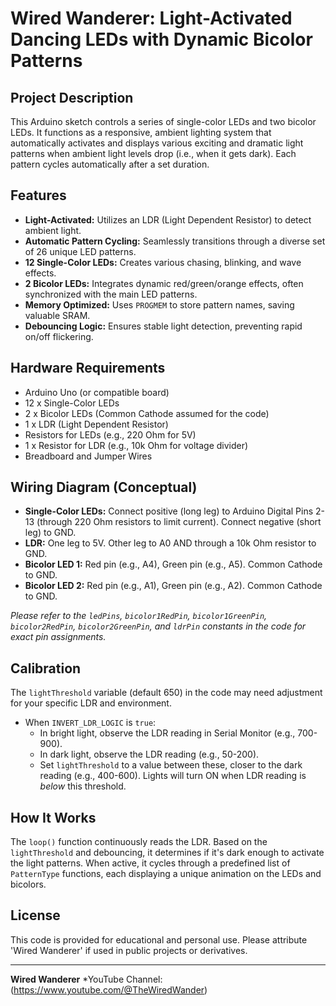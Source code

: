 # Wired Wanderer: Light-Activated Dancing LEDs with Dynamic Bicolor Patterns

## Project Description
This Arduino sketch controls a series of single-color LEDs and two bicolor LEDs. It functions as a responsive, ambient lighting system that automatically activates and displays various exciting and dramatic light patterns when ambient light levels drop (i.e., when it gets dark). Each pattern cycles automatically after a set duration.

## Features
* **Light-Activated:** Utilizes an LDR (Light Dependent Resistor) to detect ambient light.
* **Automatic Pattern Cycling:** Seamlessly transitions through a diverse set of 26 unique LED patterns.
* **12 Single-Color LEDs:** Creates various chasing, blinking, and wave effects.
* **2 Bicolor LEDs:** Integrates dynamic red/green/orange effects, often synchronized with the main LED patterns.
* **Memory Optimized:** Uses `PROGMEM` to store pattern names, saving valuable SRAM.
* **Debouncing Logic:** Ensures stable light detection, preventing rapid on/off flickering.

## Hardware Requirements
* Arduino Uno (or compatible board)
* 12 x Single-Color LEDs
* 2 x Bicolor LEDs (Common Cathode assumed for the code)
* 1 x LDR (Light Dependent Resistor)
* Resistors for LEDs (e.g., 220 Ohm for 5V)
* 1 x Resistor for LDR (e.g., 10k Ohm for voltage divider)
* Breadboard and Jumper Wires

## Wiring Diagram (Conceptual)
* **Single-Color LEDs:** Connect positive (long leg) to Arduino Digital Pins 2-13 (through 220 Ohm resistors to limit current). Connect negative (short leg) to GND.
* **LDR:** One leg to 5V. Other leg to A0 AND through a 10k Ohm resistor to GND.
* **Bicolor LED 1:** Red pin (e.g., A4), Green pin (e.g., A5). Common Cathode to GND.
* **Bicolor LED 2:** Red pin (e.g., A1), Green pin (e.g., A2). Common Cathode to GND.

*Please refer to the `ledPins`, `bicolor1RedPin`, `bicolor1GreenPin`, `bicolor2RedPin`, `bicolor2GreenPin`, and `ldrPin` constants in the code for exact pin assignments.*

## Calibration
The `lightThreshold` variable (default 650) in the code may need adjustment for your specific LDR and environment.
* When `INVERT_LDR_LOGIC` is `true`:
    * In bright light, observe the LDR reading in Serial Monitor (e.g., 700-900).
    * In dark light, observe the LDR reading (e.g., 50-200).
    * Set `lightThreshold` to a value between these, closer to the dark reading (e.g., 400-600). Lights will turn ON when LDR reading is *below* this threshold.

## How It Works
The `loop()` function continuously reads the LDR. Based on the `lightThreshold` and debouncing, it determines if it's dark enough to activate the light patterns. When active, it cycles through a predefined list of `PatternType` functions, each displaying a unique animation on the LEDs and bicolors.

## License
This code is provided for educational and personal use. Please attribute 'Wired Wanderer' if used in public projects or derivatives.

---
**Wired Wanderer**
*YouTube Channel:(https://www.youtube.com/@TheWiredWander)